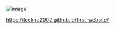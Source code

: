 ![image](https://github.com/LeeKira2002/first-website/assets/119931904/3535976f-83f5-48b0-a5fa-88a15e6706dc)




https://leekira2002.github.io/first-website/
